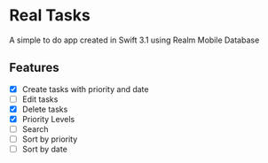 # Real Tasks
A simple to do app created in Swift 3.1 using Realm Mobile Database 

## Features
- [x] Create tasks with priority and date
- [ ] Edit tasks  
- [x] Delete tasks  
- [x] Priority Levels
- [ ] Search
- [ ] Sort by priority
- [ ] Sort by date